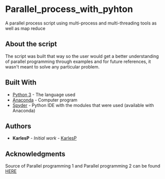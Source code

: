 # Parallel_process_with_pyhton
A parallel process script using multi-process and multi-threading tools as well as map reduce

## About the script
The script was built that way so the user would get a better understanding of parallel programming through examples and for future references, it 
wasn't meant to solve any particular problem.

## Built With

* [Python 3](https://www.python.org/) - The language used
* [Anaconda](https://anaconda.org/) - Computer program 
* [Spyder](https://github.com/spyder-ide/spyder) - Python IDE with the modules that were used (available with Anaconda)

## Authors

* **KarlesP** - *Initial work* - [KarlesP](https://github.com/KarlesP)

## Acknowledgments
Source of Parallel programming 1 and Parallel programming 2 can be found [HERE](http://www.r-exercises.com/)
